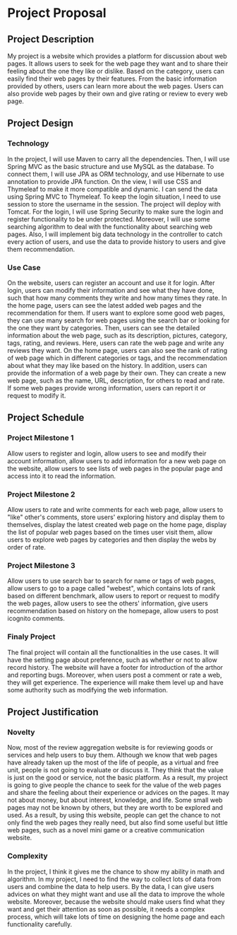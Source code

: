 # Project Proposal

## Project Description
My project is a website which provides a platform for discussion about web pages. It allows users to seek for the web page they want and to share their feeling about the one they like or dislike. Based on the category, users can easily find their web pages by their features. From the basic information provided by others, users can learn more about the web pages. Users can also provide web pages by their own and give rating or review to every web page. 

## Project Design

### Technology
In the project, I will use Maven to carry all the dependencies. Then, I will use Spring MVC as the basic structure and use MySQL as the database. To connect them, I will use JPA as ORM technology, and use Hibernate to use annotation to provide JPA function. On the view, I will use CSS and Thymeleaf to make it more compatible and dynamic. I can send the data using Spring MVC to Thymeleaf. To keep the login situation, I need to use session to store the username in the session. The project will deploy with Tomcat. For the login, I will use Spring Security to make sure the login and register functionality to be under protected. Moreover, I will use some searching algorithm to deal with the functionality about searching web pages. Also, I will implement big data technology in the controller to catch every action of users, and use the data to provide history to users and give them recommendation. 

### Use Case
On the website, users can register an account and use it for login. After login, users can modify their information and see what they have done, such that how many comments they write and how many times they rate. In the home page, users can see the latest added web pages and the recommendation for them. If users want to explore some good web pages, they can use many search for web pages using the search bar or looking for the one they want by categories. Then, users can see the detailed information about the web page, such as its description, pictures, category, tags, rating, and reviews. Here, users can rate the web page and write any reviews they want. On the home page, users can also see the rank of rating of web page which in different categories or tags, and the recommendation about what they may like based on the history. In addition, users can provide the information of a web page by their own. They can create a new web page, such as the name, URL, description, for others to read and rate. If some web pages provide wrong information, users can report it or request to modify it.

## Project Schedule

### Project Milestone 1
Allow users to register and login, allow users to see and modify their account information, allow users to add information for a new web page on the website, allow users to see lists of web pages in the popular page and access into it to read the information.

### Project Milestone 2
Allow users to rate and write comments for each web page, allow users to "like" other's comments, store users' exploring history and display them to themselves, display the latest created web page on the home page, display the list of popular web pages based on the times user visit them, allow users to explore web pages by categories and then display the webs by order of rate.

### Project Milestone 3
Allow users to use search bar to search for name or tags of web pages, allow users to go to a page called "webest", which contains lots of rank based on different benchmark, allow users to report or request to modify the web pages, allow users to see the others' information, give users recommendation based on history on the homepage, allow users to post icognito comments.

### Finaly Project
The final project will contain all the functionalities in the use cases. It will have the setting page about preference, such as whether or not to allow record history. The website will have a footer for introduction of the arthor and reporting bugs. Moreover, when users post a comment or rate a web, they will get experience. The experience will make them level up and have some authority such as modifying the web information.

## Project Justification

### Novelty
Now, most of the review aggregation website is for reviewing goods or services and help users to buy them. Although we know that web pages have already taken up the most of the life of people, as a virtual and free unit, people is not going to evaluate or discuss it. They think that the value is just on the good or service, not the basic platform. As a result, my project is going to give people the chance to seek for the value of the web pages and share the feeling about their experience or advices on the pages. It may not about money, but about interest, knowledge, and life. Some small web pages may not be known by others, but they are worth to be explored and used. As a result, by using this website, people can get the chance to not only find the web pages they really need, but also find some useful but little web pages, such as a novel mini game or a creative communication website.

### Complexity
In the project, I think it gives me the chance to show my ability in math and algorithm. In my project, I need to find the way to collect lots of data from users and combine the data to help users. By the data, I can give users advices on what they might want and use all the data to improve the whole website. Moreover, because the website should make users find what they want and get their attention as soon as possible, it needs a complex process, which will take lots of time on designing the home page and each functionality carefully.
